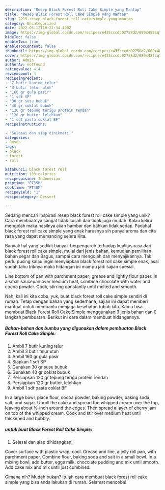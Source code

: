 ```yaml
---
description: "Resep Black Forest Roll Cake Simple yang Mantap"
title: "Resep Black Forest Roll Cake Simple yang Mantap"
slug: 2219-resep-black-forest-roll-cake-simple-yang-mantap
category: Uncategorized
date: 2022-06-12T10:22:34.490Z
image: https://img-global.cpcdn.com/recipes/e435cccdc02758d2/680x482cq70/black-forest-roll-cake-simple-foto-resep-utama.jpg
hideToc: false
enableToc: true
enableTocContent: false
thumbnail: https://img-global.cpcdn.com/recipes/e435cccdc02758d2/680x482cq70/black-forest-roll-cake-simple-foto-resep-utama.jpg
cover: https://img-global.cpcdn.com/recipes/e435cccdc02758d2/680x482cq70/black-forest-roll-cake-simple-foto-resep-utama.jpg
author: Admin
authorAv: notfound
ratingvalue: 4.4
reviewcount: 4
recipeingredient:
- "7 butir kuning telur"
- "3 butir telur utuh"
- "160 gr gula pasir"
- "1 sdt SP"
- "30 gr susu bubuk"
- "40 gr coklat bubuk"
- "120 gr tepung terigu protein rendah"
- "120 gr butter lelehkan"
- "1 sdt pasta coklat BF"
recipeinstructions:

- "Selesai dan siap dinikmati!"
categories:
- Resep
tags:
- black
- forest
- roll

katakunci: black forest roll 
nutrition: 103 calories
recipecuisine: Indonesian
preptime: "PT35M"
cooktime: "PT46M"
recipeyield: "1"
recipecategory: Dessert

---
```





Sedang mencari inspirasi resep black forest roll cake simple yang unik? Cara membuatnya sangat tidak susah dan tidak juga mudah. Kalau keliru mengolah maka hasilnya akan hambar dan bahkan tidak sedap. Padahal black forest roll cake simple yang enak harusnya sih punya aroma dan cita rasa yang dapat memancing selera Kita.





Banyak hal yang sedikit banyak berpengaruh terhadap kualitas rasa dari black forest roll cake simple, mulai dari jenis bahan, kemudian pemilihan bahan segar dan Bagus, sampai cara mengolah dan menyajikannya. Tak perlu pusing kalau ingin menyiapkan black forest roll cake simple enak,      asal sudah tahu triknya maka hidangan ini mampu jadi sajian spesial.














Line bottom of pan with parchment paper; grease and lightly flour paper. In a small saucepan over medium heat, combine chocolate with water and cocoa powder. Cook, stirring constantly until melted and smooth.






Nah, kali ini kita coba, yuk, buat black forest roll cake simple sendiri di rumah. Tetap dengan bahan yang sederhana, sajian ini dapat memberi manfaat untuk membantu menjaga kesehatan tubuh kita. Kamu bisa membuat Black Forest Roll Cake Simple menggunakan 9 jenis bahan dan 0 langkah pembuatan. Berikut ini cara dalam membuat hidangannya.

<!--inarticleads1-->

##### Bahan-bahan dan bumbu yang digunakan dalam pembuatan Black Forest Roll Cake Simple:

1. Ambil 7 butir kuning telur
1. Ambil 3 butir telur utuh
1. Ambil 160 gr gula pasir
1. Siapkan 1 sdt SP
1. Gunakan 30 gr susu bubuk
1. Gunakan 40 gr coklat bubuk
1. Persiapkan 120 gr tepung terigu protein rendah
1. Persiapkan 120 gr butter, lelehkan
1. Ambil 1 sdt pasta coklat BF


In a large bowl, place flour, cocoa powder, baking powder, baking soda, salt, and sugar. Unroll the cake and spread the whipped cream over the top, leaving about ½-inch around the edges. Then spread a layer of cherry jam on top of the whipped cream. Cook and stir over medium heat until thickened and bubbly. 

<!--inarticleads2-->

#####  untuk buat Black Forest Roll Cake Simple:


1. Selesai dan siap dihidangkan!

Cover surface with plastic wrap; cool. Grease and line, a jelly roll pan, with parchment paper. Combine flour, baking soda and salt in a small bowl. In a mixing bowl, add butter, eggs milk, chocolate pudding and mix until smooth. Add cake mix and mix until just combined. 

Gimana nih? Mudah bukan? Itulah cara membuat black forest roll cake simple yang bisa anda lakukan di rumah. Selamat mencoba!
